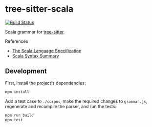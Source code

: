 tree-sitter-scala
=================

[![Build Status](https://travis-ci.org/tree-sitter/tree-sitter-scala.svg?branch=master)](https://travis-ci.org/tree-sitter/tree-sitter-scala)

Scala grammar for [tree-sitter](https://github.com/tree-sitter/tree-sitter).

References

* [The Scala Language Specification](http://www.scala-lang.org/docu/files/ScalaReference.pdf)
* [Scala Syntax Summary](https://www.scala-lang.org/files/archive/spec/2.11/13-syntax-summary.html)

Development
-----------

First, install the project's dependencies:

```sh
npm install
```

Add a test case to `./corpus`, make the required changes to `grammar.js`,
regenerate and recompile the parser, and run the tests:

```sh
npm run build
npm test
```
